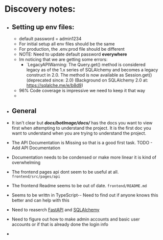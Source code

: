# Discovery notes:

* ## Setting up env files: 
  * default password = admin1234
  * For initial setup all env files should be the same
  * For production, the .env.prod file should be different
  * NOTE: Need to update default password **everywhere**
  * Im noticing that we are getting some errors: 
    * `LegacyAPIWarning: The Query.get() method is considered legacy as of the 1.x series of SQLAlchemy and becomes a legacy construct in 2.0. The method is now available as Session.get() (deprecated since: 2.0) (Background on SQLAlchemy 2.0 at: https://sqlalche.me/e/b8d9)
  * 96% Code coverage is impressive we need to keep it that way
  * 

* ## General
* It isn't clear but _**docs/botImage/docs/**_ has the docs you want to view first when attempting to understand the project. It is the first doc you want to understand when you are trying to understand the project.
* The API Documentation is Missing so that is a good first task. TODO - Add API Documentation
* Documentation needs to be condensed or make more linear it is kind of overwhelming
* The frontend pages api dont seem to be useful at all. `frontend/src/pages/api`
* The frontend Readme seems to be out of date. `frontend/README.md`
* Seems to be writtn in TypeScript-- Need to find out if anyone knows this better and can help with this
* Need to reaserch [FastAPI](https://fastapi.tiangolo.com/) and [SQLAlchemy](https://www.sqlalchemy.org/) 
* Need to figure out how to make admin accounts and basic user accounts or if that is already done the login info
* 